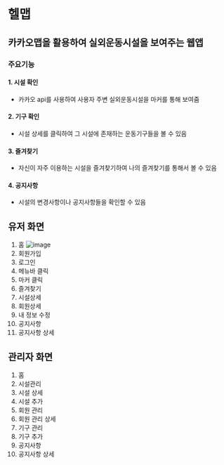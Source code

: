 # 헬맵
## 카카오맵을 활용하여 실외운동시설을 보여주는 웹앱


### 주요기능

  #### 1. 시설 확인
   - 카카오 api를 사용하여 사용자 주변 실외운동시설을 마커를 통해 보여줌
  #### 2. 기구 확인
   - 시설 상세를 클릭하여 그 시설에 존재하는 운동기구들을 볼 수 있음
  #### 3. 즐겨찾기
   - 자신이 자주 이용하는 시설을 즐겨찾기하여 나의 즐겨찾기를 통해서 볼 수 있음
  #### 4. 공지사항
   - 시설의 변경사항이나 공지사항들을 확인할 수 있음


## 유저 화면
1. 홈
![image](https://user-images.githubusercontent.com/72515525/152973476-97bcbb19-092d-436c-aea9-f031a12a89d2.png)
2. 회원가입
3. 로그인
4. 메뉴바 클릭
5. 마커 클릭
6. 즐겨찾기
7. 시설상세
8. 회원상세
9. 내 정보 수정
10. 공지사항
11. 공지사항 상세

## 관리자 화면
1. 홈
2. 시설관리
3. 시설 상세
4. 시설 추가
5. 회원 관리
6. 회원 관리 상세
7. 기구 관리
8. 기구 추가
9. 공지사항
10. 공지사항 상세
